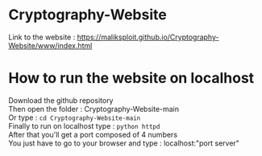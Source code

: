 # Cryptography-Website
Link to the website : https://maliksploit.github.io/Cryptography-Website/www/index.html

# How to run the website on localhost
Download the github repository
<br/>
Then open the folder : Cryptography-Website-main
<br/>
Or type :  `cd Cryptography-Website-main`
<br/>
Finally to run on localhost type : `python httpd`
<br/>
After that you'll get a port composed of 4 numbers
<br/>
You just have to go to your browser and type : localhost:"port server"
